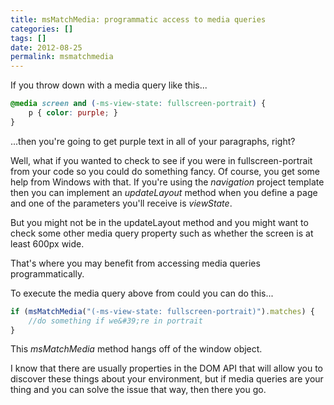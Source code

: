 ```yaml
---
title: msMatchMedia: programmatic access to media queries
categories: []
tags: []
date: 2012-08-25
permalink: msmatchmedia
---
```


If you throw down with a media query like this...

``` css
@media screen and (-ms-view-state: fullscreen-portrait) {
    p { color: purple; }
}
```

...then you&#39;re going to get purple text in all of your paragraphs, right?

Well, what if you wanted to check to see if you were in fullscreen-portrait from your code so you could do something fancy. Of course, you get some help from Windows with that. If you&#39;re using the _navigation_ project template then you can implement an _updateLayout_ method when you define a page and one of the parameters you&#39;ll receive is _viewState_.

But you might not be in the updateLayout method and you might want to check some other media query property such as whether the screen is at least 600px wide.

That&#39;s where you may benefit from accessing media queries programmatically.

To execute the media query above from could you can do this...

``` js
if (msMatchMedia("(-ms-view-state: fullscreen-portrait)").matches) {
    //do something if we&#39;re in portrait
}
```

This _msMatchMedia_ method hangs off of the window object.

I know that there are usually properties in the DOM API that will allow you to discover these things about your environment, but if media queries are your thing and you can solve the issue that way, then there you go.